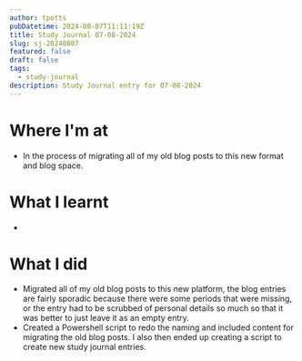 ```yaml
---
author: tpotts
pubDatetime: 2024-08-07T11:11:19Z
title: Study Journal 07-08-2024
slug: sj-20240807
featured: false
draft: false
tags:
  - study-journal
description: Study Journal entry for 07-08-2024
---
```


# Where I'm at

- In the process of migrating all of my old blog posts to this new format and blog space.

# What I learnt

-

# What I did

- Migrated all of my old blog posts to this new platform, the blog entries are fairly sporadic because there were some periods that were missing, or the entry had to be scrubbed of personal details so much so that it was better to just leave it as an empty entry.
- Created a Powershell script to redo the naming and included content for migrating the old blog posts. I also then ended up creating a script to create new study journal entries.

